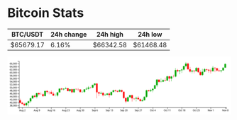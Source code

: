 # Bitcoin Stats

BTC/USDT|24h change|24h high|24h low|
|---|---|---|---|
|$65679.17|6.16%|$66342.58|$61468.48|

<img src="./chart.svg">

